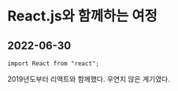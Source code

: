 #  React.js와 함께하는 여정

## 2022-06-30

```
import React from "react";
```

2019년도부터 리액트와 함께했다.
우연치 않은 계기였다.
